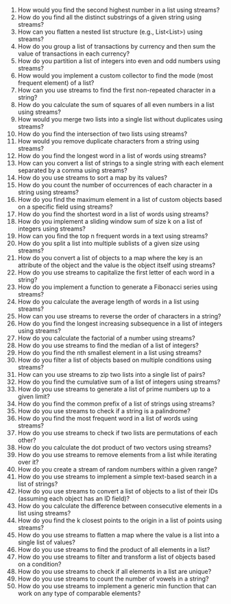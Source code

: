 1. How would you find the second highest number in a list using streams?
2. How do you find all the distinct substrings of a given string using streams?
3. How can you flatten a nested list structure (e.g., List<List<String>>) using streams?
4. How do you group a list of transactions by currency and then sum the value of transactions in each currency?
5. How do you partition a list of integers into even and odd numbers using streams?
6. How would you implement a custom collector to find the mode (most frequent element) of a list?
7. How can you use streams to find the first non-repeated character in a string?
8. How do you calculate the sum of squares of all even numbers in a list using streams?
9. How would you merge two lists into a single list without duplicates using streams?
10. How do you find the intersection of two lists using streams?
11. How would you remove duplicate characters from a string using streams?
12. How do you find the longest word in a list of words using streams?
13. How can you convert a list of strings to a single string with each element separated by a comma using streams?
14. How do you use streams to sort a map by its values?
15. How do you count the number of occurrences of each character in a string using streams?
16. How do you find the maximum element in a list of custom objects based on a specific field using streams?
17. How do you find the shortest word in a list of words using streams?
18. How do you implement a sliding window sum of size k on a list of integers using streams?
19. How can you find the top n frequent words in a text using streams?
20. How do you split a list into multiple sublists of a given size using streams?
21. How do you convert a list of objects to a map where the key is an attribute of the object and the value is the
    object itself using streams?
22. How do you use streams to capitalize the first letter of each word in a string?
23. How do you implement a function to generate a Fibonacci series using streams?
24. How do you calculate the average length of words in a list using streams?
25. How can you use streams to reverse the order of characters in a string?
26. How do you find the longest increasing subsequence in a list of integers using streams?
27. How do you calculate the factorial of a number using streams?
28. How do you use streams to find the median of a list of integers?
29. How do you find the nth smallest element in a list using streams?
30. How do you filter a list of objects based on multiple conditions using streams?
31. How can you use streams to zip two lists into a single list of pairs?
32. How do you find the cumulative sum of a list of integers using streams?
33. How do you use streams to generate a list of prime numbers up to a given limit?
34. How do you find the common prefix of a list of strings using streams?
35. How do you use streams to check if a string is a palindrome?
36. How do you find the most frequent word in a list of words using streams?
37. How do you use streams to check if two lists are permutations of each other?
38. How do you calculate the dot product of two vectors using streams?
39. How do you use streams to remove elements from a list while iterating over it?
40. How do you create a stream of random numbers within a given range?
41. How do you use streams to implement a simple text-based search in a list of strings?
42. How do you use streams to convert a list of objects to a list of their IDs (assuming each object has an ID field)?
43. How do you calculate the difference between consecutive elements in a list using streams?
44. How do you find the k closest points to the origin in a list of points using streams?
45. How do you use streams to flatten a map where the value is a list into a single list of values?
46. How do you use streams to find the product of all elements in a list?
47. How do you use streams to filter and transform a list of objects based on a condition?
48. How do you use streams to check if all elements in a list are unique?
49. How do you use streams to count the number of vowels in a string?
50. How do you use streams to implement a generic min function that can work on any type of comparable elements?